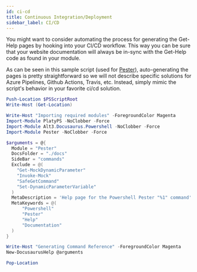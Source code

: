 ```yaml
---
id: ci-cd
title: Continuous Integration/Deployment
sidebar_label: CI/CD
---
```


You might want to consider automating the process for generating the Get-Help pages
by hooking into your CI/CD workflow. This way you can be sure that your website
documentation will always be in-sync with the Get-Help code as found in your module.

As can be seen in this sample script (used for [Pester](https://pester.dev)),
auto-generating the pages is pretty straightforward so we will not describe
specific solutions for Azure Pipelines, Github Actions, Travis, etc.
Instead, simply mimic the script's behavior in your favorite ci/cd solution.

```powershell
Push-Location $PSScriptRoot
Write-Host (Get-Location)

Write-Host "Importing required modules" -ForegroundColor Magenta
Import-Module PlatyPS -NoClobber -Force
Import-Module Alt3.Docusaurus.Powershell -NoClobber -Force
Import-Module Pester -NoClobber -Force

$arguments = @{
  Module = "Pester"
  DocsFolder = "./docs"
  SideBar = "commands"
  Exclude = @(
    "Get-MockDynamicParameter"
    "Invoke-Mock"
    "SafeGetCommand"
    "Set-DynamicParameterVariable"
  )
  MetaDescription = 'Help page for the Powershell Pester "%1" command'
  MetaKeywords = @(
      "Powershell"
      "Pester"
      "Help"
      "Documentation"
  )
}

Write-Host "Generating Command Reference" -ForegroundColor Magenta
New-DocusaurusHelp @arguments

Pop-Location
```
